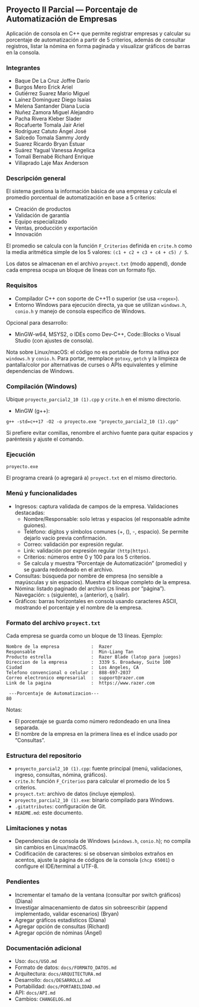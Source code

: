## Proyecto II Parcial — Porcentaje de Automatización de Empresas

Aplicación de consola en C++ que permite registrar empresas y calcular su porcentaje de automatización a partir de 5 criterios, además de consultar registros, listar la nómina en forma paginada y visualizar gráficos de barras en la consola.

### Integrantes
- Baque De La Cruz Joffre Darío
- Burgos Mero Erick Ariel
- Gutiérrez Suarez Mario Miguel
- Laínez Dominguez Diego Isaías
- Melena Santander Diana Lucia
- Nuñez Zamora Miguel Alejandro
- Pacha Rivera Kleber Slader
- Rocafuerte Tomala Jair Ariel
- Rodríguez Catuto Ángel José
- Salcedo Tomala Sammy Jordy
- Suarez Ricardo Bryan Estuar
- Suárez Yagual Vanessa Angelica
- Tomalí Bernabé Richard Enrique
- Villaprado Laje Max Anderson

### Descripción general
El sistema gestiona la información básica de una empresa y calcula el promedio porcentual de automatización en base a 5 criterios:
- Creación de productos
- Validación de garantía
- Equipo especializado
- Ventas, producción y exportación
- Innovación

El promedio se calcula con la función `F_Criterios` definida en `crite.h` como la media aritmética simple de los 5 valores: `(c1 + c2 + c3 + c4 + c5) / 5`.

Los datos se almacenan en el archivo `proyect.txt` (modo append), donde cada empresa ocupa un bloque de líneas con un formato fijo.

### Requisitos
- Compilador C++ con soporte de C++11 o superior (se usa `<regex>`).
- Entorno Windows para ejecución directa, ya que se utilizan `windows.h`, `conio.h` y manejo de consola específico de Windows.

Opcional para desarrollo:
- MinGW-w64, MSYS2, o IDEs como Dev-C++, Code::Blocks o Visual Studio (con ajustes de consola).

Nota sobre Linux/macOS: el código no es portable de forma nativa por `windows.h` y `conio.h`. Para portar, reemplace `gotoxy`, `getch` y la limpieza de pantalla/color por alternativas de curses o APIs equivalentes y elimine dependencias de Windows.

### Compilación (Windows)
Ubique `proyecto_parcial2_10 (1).cpp` y `crite.h` en el mismo directorio.

- MinGW (g++):
```
g++ -std=c++17 -O2 -o proyecto.exe "proyecto_parcial2_10 (1).cpp"
```

Si prefiere evitar comillas, renombre el archivo fuente para quitar espacios y paréntesis y ajuste el comando.

### Ejecución
```
proyecto.exe
```
El programa creará (o agregará a) `proyect.txt` en el mismo directorio.

### Menú y funcionalidades
- Ingresos: captura validada de campos de la empresa. Validaciones destacadas:
  - Nombre/Responsable: solo letras y espacios (el responsable admite guiones).
  - Teléfono: dígitos y símbolos comunes (+, (), -, espacio). Se permite dejarlo vacío previa confirmación.
  - Correo: validación por expresión regular.
  - Link: validación por expresión regular `(http|https)`.
  - Criterios: números entre 0 y 100 para los 5 criterios.
  - Se calcula y muestra “Porcentaje de Automatización” (promedio) y se guarda redondeado en el archivo.
- Consultas: búsqueda por nombre de empresa (no sensible a mayúsculas y sin espacios). Muestra el bloque completo de la empresa.
- Nómina: listado paginado del archivo (`26` líneas por “página”). Navegación: `s` (siguiente), `a` (anterior), `q` (salir).
- Gráficos: barras horizontales en consola usando caracteres ASCII, mostrando el porcentaje y el nombre de la empresa.

### Formato del archivo `proyect.txt`
Cada empresa se guarda como un bloque de 13 líneas. Ejemplo:
```
Nombre de la empresa            :  Razer 
Responsable                     :  Min-Liang Tan 
Producto estrella               :  Razer Blade (latop para juegos) 
Direccion de la empresa	        :  3339 S. Broadway, Suite 100 
Ciudad                          :  Los Angeles, CA 
Telefono convencional o celular	:  888-697-2037 
Correo electronico empresarial  :  support@razer.com 
Link de la pagina               :  https://www.razer.com 

 ---Porcentaje de Automatizacion--- 
80 

```
Notas:
- El porcentaje se guarda como número redondeado en una línea separada.
- El nombre de la empresa en la primera línea es el índice usado por “Consultas”.

### Estructura del repositorio
- `proyecto_parcial2_10 (1).cpp`: fuente principal (menú, validaciones, ingreso, consultas, nómina, gráficos).
- `crite.h`: función `F_Criterios` para calcular el promedio de los 5 criterios.
- `proyect.txt`: archivo de datos (incluye ejemplos).
- `proyecto_parcial2_10 (1).exe`: binario compilado para Windows.
- `.gitattributes`: configuración de Git.
- `README.md`: este documento.

### Limitaciones y notas
- Dependencias de consola de Windows (`windows.h`, `conio.h`); no compila sin cambios en Linux/macOS.
- Codificación de caracteres: si se observan símbolos extraños en acentos, ajuste la página de códigos de la consola (`chcp 65001`) o configure el IDE/terminal a UTF-8.

### Pendientes
- Incrementar el tamaño de la ventana (consultar por switch gráficos) (Diana)
- Investigar almacenamiento de datos sin sobreescribir (append implementado, validar escenarios) (Bryan)
- Agregar gráficos estadísticos (Diana)
- Agregar opción de consultas (Richard)
- Agregar opción de nóminas (Ángel)

### Documentación adicional
- Uso: `docs/USO.md`
- Formato de datos: `docs/FORMATO_DATOS.md`
- Arquitectura: `docs/ARQUITECTURA.md`
- Desarrollo: `docs/DESARROLLO.md`
- Portabilidad: `docs/PORTABILIDAD.md`
- API: `docs/API.md`
- Cambios: `CHANGELOG.md`
